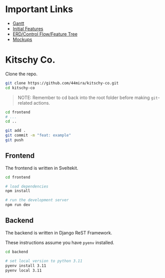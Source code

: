 # Important Links
- [Gantt](https://docs.google.com/spreadsheets/d/1-lv8CXxgeZPNvAxTtf1nMcPT3pGazXfCGU_z7rlab0M/edit?usp=drive_link)
- [Initial Features](https://docs.google.com/document/d/109JQ6lliifx3QkWt0vYSABfwqRs8qPxSq9vJw79hja8/edit)
- [ERD/Control Flow/Feature Tree](https://app.eraser.io/workspace/m7WbFfCAi3rne9vxpSZm?origin=share)
- [Mockups](https://www.figma.com/design/80Lbq0UWnjqPiZ0veNTV3z/Kitschy?node-id=0-1&t=LDXGwHHHuA6ldEWf-1)
# Kitschy Co.

Clone the repo.

```bash
git clone https://github.com/44mira/kitschy-co.git
cd kitschy-co
```

> NOTE: Remember to cd back into the root folder before making `git`-related actions.

```bash
cd frontend
# ...
cd ..

git add .
git commit -m "feat: example"
git push
```

## Frontend

The frontend is written in Sveltekit.

```bash
cd frontend

# load dependencies
npm install

# run the development server
npm run dev
```

## Backend

The backend is written in Django ReST Framework.

These instructions assume you have `pyenv` installed.

```bash
cd backend

# set local version to python 3.11
pyenv install 3.11
pyenv local 3.11
```

